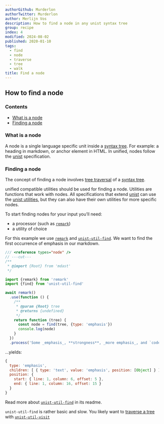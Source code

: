 ```yaml
---
authorGithub: Murderlon
authorTwitter: Murderlon
author: Merlijn Vos
description: How to find a node in any unist syntax tree
group: recipe
index: 4
modified: 2024-08-02
published: 2020-01-10
tags:
  - find
  - node
  - traverse
  - tree
  - walk
title: Find a node
---
```


## How to find a node

### Contents

* [What is a node](#what-is-a-node)
* [Finding a node](#finding-a-node)

### What is a node

A node is a single language specific unit inside a [syntax tree][syntax-tree].
For example: a heading in markdown, or anchor element in HTML.
In unified, nodes follow the [unist][] specification.

### Finding a node

The concept of finding a node involves
[tree traversal][tree-traversal] of a [syntax tree][syntax-tree].

unified compatible utilities should be used for finding a node.
Utilities are functions that work with nodes.
All specifications that extend [unist][] can use the
[unist utilities][unist-utils],
but they can also have their own utilities for more specific nodes.

To start finding nodes for your input you’ll need:

* a processor (such as [`remark`][remark])
* a utility of choice

For this example we use [`remark`][remark]
and [`unist-util-find`][unist-util-find].
We want to find the first occurrence of emphasis in our markdown.

```js twoslash
/// <reference types="node" />
// ---cut---
/**
 * @import {Root} from 'mdast'
 */

import {remark} from 'remark'
import {find} from 'unist-util-find'

await remark()
  .use(function () {
    /**
     * @param {Root} tree
     * @returns {undefined}
     */
    return function (tree) {
      const node = find(tree, {type: 'emphasis'})
      console.log(node)
    }
  })
  .process('Some _emphasis_, **strongness**, _more emphasis_, and `code`.')
```

…yields:

```js
{
  type: 'emphasis',
  children: [ { type: 'text', value: 'emphasis', position: [Object] } ],
  position: {
    start: { line: 1, column: 6, offset: 5 },
    end: { line: 1, column: 16, offset: 15 }
  }
}
```

Read more about [`unist-util-find`][unist-util-find] in its readme.

`unist-util-find` is rather basic and slow.
You likely want to [traverse a tree][tree-traversal]
with [`unist-util-visit`][unist-util-visit]

[tree-traversal]: /learn/recipe/tree-traversal/

[syntax-tree]: /learn/guide/introduction-to-syntax-trees/

[unist]: https://github.com/syntax-tree/unist

[unist-utils]: https://github.com/syntax-tree/unist#list-of-utilities

[remark]: https://github.com/remarkjs/remark

[unist-util-find]: https://github.com/syntax-tree/unist-util-find

[unist-util-visit]: https://github.com/syntax-tree/unist-util-visit
